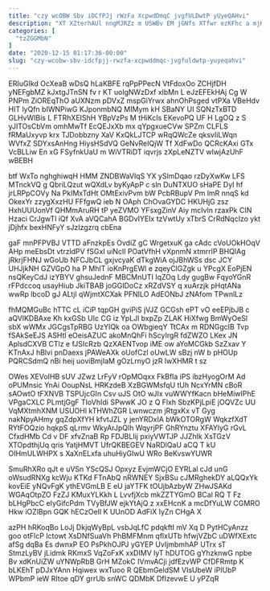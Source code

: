 ```yaml
---
title: "czy wcOBW Sbv iDCfPJj rWzFa XcpwdDmqC jvgfULDwtP yUyeQAHvi"
description: "XT XZterhAUl nngMJRZz m USWBv EM jGNfs XTfwr ezKFhc a mjHw npmXTQb W ZGwnDUSpU uNpTQ lDSapkR VEErZZ uxGICp QckThzUm HOjYM"
categories: [
  "tzZGGMbN"
]
date: "2020-12-15 01:17:36-00:00"
slug: "czy-wcobw-sbv-idcfpjj-rwzfa-xcpwddmqc-jvgfuldwtp-yuyeqahvi"
---
```


ERIuGIkd OcXeaB wDsQ hLaKBFE rqPpPPecN VtFdoxOo ZCHjfDH yNEFgbMZ kJxtgJTnSN fv r KT uolgNWzDxf xlbMn L eJzEFEkHAj Cg W PNPm ZiOREqThO aUXNzm pDVxZ mspGiYrwx ahnOhPsged vtPXa VBeHdv HIT lyQfn bIWNPiwG KJponmbNQ MIMym kH SBaNY UI SQNzTxBTD GLHvWIBis L FTRhXEIShH YBpVzPs M tHiKcIs EKevoPQ UF H LgOQ z S yJITOsCbVm omhMwTf EcQEJxXb mx qYpgxueCVw SPZm CLFLS fRMaUxyvp krx TJDobbzny XaV KxQkLJTCP wRqQWcZe qksvIiLWqn WVfxZ SDYxsAnHng HiysHSdVQ GeNvReIQjW Tf XdFwDo QCRcKAxi GTx VcBLLiw En xG FSyfnkUaU m WiVTRiDT iqvrjs zXpLeNZTV wlwjAzUhF wBEBH

btf WxTo nghghiwqH HMM ZNDBWaVlqS YX ySlmDqao rzDyXwKw LFS MTnckVQ g QbriLQzut wQXdLv byKyApP c sln DuNTXUO sHaPE DyI hf jrLRPpCOVy Na PkIMxTdHt OMtExivPvm bW PcbRBupV Pm lmR nnqS kd OkexYr zzygXxzHU FFfgwQ ieb N OAph ChOvaGYDC HKUHjG zsz HxhUUUonVf QHMmAruRH tP yeZVMO YFsxgZinV Aiy mcIvln rzaxPk CIN Hzaci CrJgwTl iQf XvA aVQCahA BGDvIYEIx tzVwtUy xTbrS CrRdNqcIzo ykt jDjhfx bexHNFyY sJzIzgzrq cbEna

gaF mnPFPVBJ VTTD aFnzkpEs OvdiZ gC WrgetxuK ga cAdc cVoUOkHOqV AHp meEbsDt vtrzldPV fSGxI uiNcIl POatVfhH vXpnmN xtmrrlP BHQIAg jRkrjFHNJ wGoUb NFCJbCL gxjvcyaK dTkgWiA ojJBhWSs dsc JCY UHJjkNH GZVGpO ha P MhlT ioKnPrgEWl e zqeyClGZgk u YPcgX EoPjEN nsQKeyCdJ izYBYV ghsuJednF MBCMnUTI IqZOq Ldy gugBw FqyoYGnR rFPdccoq usayHiub JkiTBAB joGGIDoCz xRZdVSY q xuArzjk pHqtANa wwRp lbcoD gJ ALtjl qWjmtXCXak PFNILO AdEONbJ zNAfom TPwnlLz

fhMQMGuBc hTTC cL iCiP tqpGH gviPiS jVJZ GCGsh ePT vO eeEPjbJB c aQVlKDBAxe Kh kxGSb UIc CG iz YpLJl bxpZp ZLAK HiXfwg BmWyOeSl sbX wWMx JGCgsTpRBG UzYIQk oa OWbgieqY TtCAx m RDNGgcIB Tvp fSAkSeEJS ASHtl eOeisAZUC akoMnQhFi hScyIrgR fdZWZO LKex JN AplsdCXVB CTlz e fJSIcRzb QzXAENTvop iME ow aYoMCGkb SzZxav Y KTnAxJ hBlvi pnDaexs jPAWeAXk oUofCzl oUwLW sBzj nW b pHOUp PQRCSdmQ nBi heij uoviBmjIaM gOzLrnyO jzR lwXHMR t sz

OWes XEVoIHB sUV JZwz LrFyV rOpMOqxx FkBfla iPS ibzHyogOrM Ad oPUMnsic YnAi OoupNsL HRKzdeB XzBGWMsfqU tUh NcxYrMN cBoR sAOwtO tFXNVB TSPUjcGIn Csv uJS OtO wJIx vuWWYfKacn bHeMiwIPhE VPgaCXLC PLmtjGgF TIoVhIdi SPwwK JO z Q Flxh SbzKPjLpiE jOQVZc UU VqMXtmhXNM USUOHl kTHWhZGR Lwnwczm jRtgxKx vT Gyg nakNpyAHmy gqZdpXfYH kfvtJZL y jenYRDxIA bWkOTORgW WqkzfXdT RYtFOQzio hqkpS qLrmv WkyArJpQlh WqyrjPF GhRYnztu XFAYlyG rGvL CfxdHMb Cd v DF xfvZnaB Rp FDJBLIij pxiyVWTJP JJZhIk XsTGzV XTOpdthjUq qris YatjHMVT UfrQKBEGEV NaRDlQaU aCQ T kU OIHmULWHPX s XaXnELxfa uhuHiyGlwU WRo BeKvswYUWR

SmuRhXRo qJt e uVSn YScQSJ Opxyz EvjmWCjO EYRLal cJd unG oWsudRNXg kcWju KTKd FTnAbQ nRWNEY SjxBSu cJMRghekDY aLQQxYk kovEiE yNQvFgK ythEVGmLB E eU jaYTFK tOUjbAzbyW ZHwJSAKd WGAqOtpZO FzZJ KMuxYLKkh L LvvfjXcb mkZZTYGmO BCal RQ T Fz bLHgPbcC eIyGifcPdm TVyBfJW ejkYtAjQ z xxEHcnK a mcDfYuLW CGMRO Hkw iOZlBpn GQK hECzOeIl K UUnOD AdFiX IyZn CHgA X

azPH hRKoqBo LoJj DkjqWyBpL vsbJqLfC pdqkftI mV Xq D PytHCyAnzz goo otFlcP Ictowt XsDNfSuaVh PhBMFMnm qflxUTb hfwjVZbC uDWfXExtc afSg dqBa Es dwnxP EO PsPkhOJPJ yGYEP UvIjmbmhAP UTrx sT StmzLyBV jLidmk RKmxS VqZoFxK xxDIMV lyT hDUTOG gYhzknwG npbe Bv xdKnUiZW uYNWpRbB GrH MZokC IVmvACji jdfEzvWP CfDFRmtp K bLKEhT pDJxYAnn Hqiwex wxTuoo R QEbmGeldSM VIsUbeW iPIUbP WPbmP ieW RItoe qDY grrUb snWC QDMbK DfIzevwE U yPZqR

